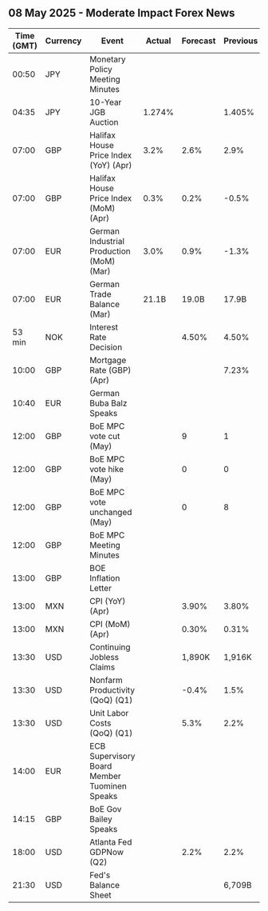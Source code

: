 ## 08 May 2025 - Moderate Impact Forex News

| Time (GMT) | Currency | Event | Actual | Forecast | Previous |
|------|----------|-------|--------|----------|----------|
| 00:50 | JPY | Monetary Policy Meeting Minutes |  |  |  |
| 04:35 | JPY | 10-Year JGB Auction | 1.274% |  | 1.405% |
| 07:00 | GBP | Halifax House Price Index (YoY) (Apr) | 3.2% | 2.6% | 2.9% |
| 07:00 | GBP | Halifax House Price Index (MoM) (Apr) | 0.3% | 0.2% | -0.5% |
| 07:00 | EUR | German Industrial Production (MoM) (Mar) | 3.0% | 0.9% | -1.3% |
| 07:00 | EUR | German Trade Balance (Mar) | 21.1B | 19.0B | 17.9B |
| 53 min | NOK | Interest Rate Decision |  | 4.50% | 4.50% |
| 10:00 | GBP | Mortgage Rate (GBP) (Apr) |  |  | 7.23% |
| 10:40 | EUR | German Buba Balz Speaks |  |  |  |
| 12:00 | GBP | BoE MPC vote cut (May) |  | 9 | 1 |
| 12:00 | GBP | BoE MPC vote hike (May) |  | 0 | 0 |
| 12:00 | GBP | BoE MPC vote unchanged (May) |  | 0 | 8 |
| 12:00 | GBP | BoE MPC Meeting Minutes |  |  |  |
| 13:00 | GBP | BOE Inflation Letter |  |  |  |
| 13:00 | MXN | CPI (YoY) (Apr) |  | 3.90% | 3.80% |
| 13:00 | MXN | CPI (MoM) (Apr) |  | 0.30% | 0.31% |
| 13:30 | USD | Continuing Jobless Claims |  | 1,890K | 1,916K |
| 13:30 | USD | Nonfarm Productivity (QoQ) (Q1) |  | -0.4% | 1.5% |
| 13:30 | USD | Unit Labor Costs (QoQ) (Q1) |  | 5.3% | 2.2% |
| 14:00 | EUR | ECB Supervisory Board Member Tuominen Speaks |  |  |  |
| 14:15 | GBP | BoE Gov Bailey Speaks |  |  |  |
| 18:00 | USD | Atlanta Fed GDPNow (Q2) |  | 2.2% | 2.2% |
| 21:30 | USD | Fed's Balance Sheet |  |  | 6,709B |
